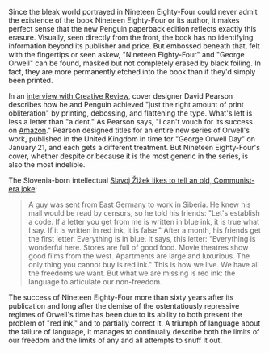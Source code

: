 Since the bleak world portrayed in Nineteen Eighty-Four could never admit the existence of the book Nineteen Eighty-Four or its author, it makes perfect sense that the new Penguin paperback edition reflects exactly this erasure. Visually, seen directly from the front, the book has no identifying information beyond its publisher and price. But embossed beneath that, felt with the fingertips or seen askew, "Nineteen Eighty-Four" and "George Orwell" can be found, masked but not completely erased by black foiling. In fact, they are more permanently etched into the book than if they'd simply been printed.

In an [interview with Creative Review](http://creativereview.co.uk/cr-blog/2013/january/great-orwell-penguin-david-pearson), cover designer David Pearson describes how he and Penguin achieved "just the right amount of print obliteration" by printing, debossing, and flattening the type. What's left is less a letter than "a dent." As Pearson says, "I can't vouch for its success on [Amazon](http://www.theverge.com/products/brands/amazon/7)." Pearson designed titles for an entire new series of Orwell's work, published in the United Kingdom in time for "George Orwell Day" on January 21, and each gets a different treatment. But Nineteen Eighty-Four's cover, whether despite or because it is the most generic in the series, is also the most indelible.

The Slovenia-born intellectual [Slavoj Žižek likes to tell an old, Communist-era joke](http://www.imposemagazine.com/bytes/slavoj-zizek-at-occupy-wall-street-transcript):

>A guy was sent from East Germany to work in Siberia. He knew his mail would be read by censors, so he told his friends: "Let's establish a code. If a letter you get from me is written in blue ink, it is true what I say. If it is written in red ink, it is false." After a month, his friends get the first letter. Everything is in blue. It says, this letter: "Everything is wonderful here. Stores are full of good food. Movie theatres show good films from the west. Apartments are large and luxurious. The only thing you cannot buy is red ink." This is how we live. We have all the freedoms we want. But what we are missing is red ink: the language to articulate our non-freedom.

The success of Nineteen Eighty-Four more than sixty years after its publication and long after the demise of the ostentatiously repressive regimes of Orwell's time has been due to its ability to both present the problem of "red ink," and to partially correct it. A triumph of language about the failure of language, it manages to continually describe both the limits of our freedom and the limits of any and all attempts to snuff it out.
